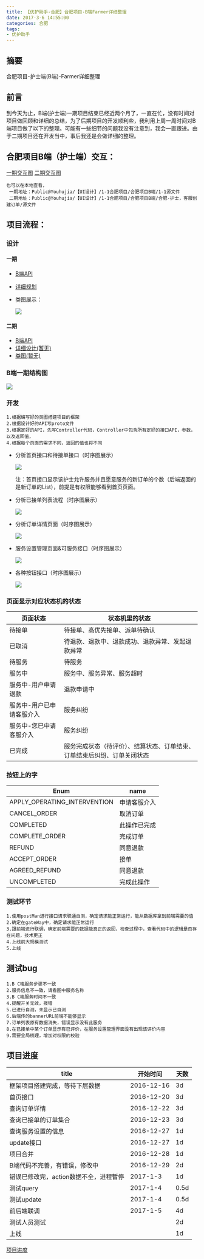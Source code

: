 ```yaml
---
title: 【优护助手-合肥】合肥项目-B端Farmer详细整理
date: 2017-3-6 14:55:00
categories: 合肥
tags:
- 优护助手
---
```

## 摘要
合肥项目-护士端(B端)-Farmer详细整理
<!--more-->

## 前言
   到今天为止，B端(护士端)一期项目结束已经近两个月了，一直在忙，没有时间对项目做回顾和详细的总结，为了后期项目的开发顺利些，我利用上周一周时间对B端项目做了以下的整理。可能有一些细节的问题我没有注意到，我会一直跟进。由于二期项目还在开发当中，事后我还是会做详细的整理。
   
## 合肥项目B端（护士端）交互：
[一期交互图](http://owncloud.youhujia.com/index.php/apps/files/?dir=/Public%40Youhujia/%E3%80%90UI%E8%AE%BE%E8%AE%A1%E3%80%91/1-1%E5%90%88%E8%82%A5%E9%A1%B9%E7%9B%AE/%E5%90%88%E8%82%A5%E9%A1%B9%E7%9B%AEB%E7%AB%AF/1-1%E6%BA%90%E6%96%87%E4%BB%B6&fileid=141092)
[二期交互图](http://wiki.office.test.youhujia.com/2017/02/14/nursing_indoors_second/)

	也可以在本地查看，
	 一期地址：Public@Youhujia/【UI设计】/1-1合肥项目/合肥项目B端/1-1源文件
     二期地址：Public@Youhujia/【UI设计】/1-1合肥项目/合肥项目B端/合肥-护士，客服创建订单/源文件
     
## 项目流程：
### 设计
#### 一期
- [B端API](http://wiki.office.test.youhujia.com/2017/02/24/HeFei_Project-B-End-API/)
- [详细规划](http://wiki.office.test.youhujia.com/2016/12/14/HeFei-Project-B-End-Leitu//)
- 类图展示：

    ![](/media/Farmer一期类图.png)
    
#### 二期

- [B端API](http://wiki.office.test.youhujia.com/2017/02/28/hefei_help_B_API/)
- [详细设计(暂无)]()
- [类图(暂无)]()

### B端一期结构图

![](/media/B端一期结构图.png)

### 开发

    1.根据编写好的类图搭建项目的框架
    2.根据设计好的API写proto文件
    3.根据定好的API，先写Controller代码，Controller中包含所有定好的接口API，参数，以及返回值，
    4.根据每个页面的需求不同，返回的值也将不同
    
   - 分析首页接口和待接单接口（时序图展示）
 		
      ![](/media/B端一期-首页和待接单.png)
     	
     注：首页接口显示该护士允许服务并且愿意服务的新订单的个数（后端返回的是新订单的List），前提是有权限能够看到首页页面。
      
   - 分析已接单列表流程（时序图展示）
  
     ![](/media/B端一期-已接单.png)
     
   - 分析订单详情页面（时序图展示）
   
     ![](/media/B端一期-订单详情.png)
     
   - 服务设置管理页面&可服务接口（时序图展示）
  
     ![](/media/B端一期-服务设置管理&可服务.png)
     
   - 各种按钮接口（时序图展示）
   
     ![](/media/B端一期-按钮.png)
     
### 页面显示对应状态机的状态

页面状态  |  状态机里的状态
---------|-------------
待接单    |  待接单、高优先接单、派单待确认
已取消    |   待退款、退款中、退款成功、退款异常、发起退款异常
待服务    |   待服务
服务中    |   服务中、服务异常、服务超时
服务中-用户申请退款  |  退款申请中
服务中-用户已申请客服介入  |  服务纠纷
服务中-您已申请客服介入  |   服务纠纷
已完成     |   服务完成状态（待评价）、结算状态、订单结束、订单结束后纠纷、订单关闭状态

### 按钮上的字

Enum  |  name
------|--------
APPLY_OPERATING_INTERVENTION  |  申请客服介入
CANCEL_ORDER  |  取消订单
COMPLETED   |   此操作已完成
COMPLETE_ORDER  |  完成订单
REFUND   |  同意退款
ACCEPT_ORDER  |  接单
AGREED_REFUND  |    同意退款
UNCOMPLETED  |  完成此操作
			
### 测试环节

	1.使用postMan进行接口请求联通自测，确定请求能正常运行，能从数据库拿到前端需要的值
	2.确定在gateWay中，确定请求能正常运行
	3.跟前端进行联调，确定前端需要的数据能真正的返回，检查过程中，查看代码中的逻辑是否存在问题，技术更正
	4.上线前大规模测试
	5.上线
	
## 测试bug

    1.B C端服务步骤不一致
    2.服务信息不一致，请看图中服务名称
    3.B C端服务时间不一致
    4.提醒开关无效，报错
    5.已进行自测，未显示已自测
    6.后端传的bannerURL前端不能够显示
    7.订单列表原有数据消失，错误显示没有此服务
    8.在已接单中某个订单显示有已评价，在服务设置管理界面没有出现该评价内容
    9.需要全局梳理，增加对权限的校验

        
## 项目进度

title |  开始时间  |  天数
-------|--------|--------
框架项目搭建完成，等待下层数据 | 2016-12-16 | 3d
首页接口  | 2016-12-20 | 3d
查询订单详情  |  2016-12-22  |3d
查询已接单的订单集合  |  2016-12-23  |  3d
查询服务设置的信息  |  2016-12-27  |  1d
update接口  |  	2016-12-27  | 1d
项目合并  |  2016-12-28  |  1d
B端代码不完善，有错误，修改中  |  2016-12-29  |  2d
错误已修改完，action数据不全，进程暂停  |  2017-1-3  |  1d
测试query  |  2017-1-4  | 0.5d
测试update  |  2017-1-4  | 0.5d
前后端联调  |   2017-1-5  |  4d
测试人员测试  |     |  2d
上线   |   |  1d
	
[项目进度](http://wiki.office.test.youhujia.com/2017/01/08/B-duan-jindu/)





